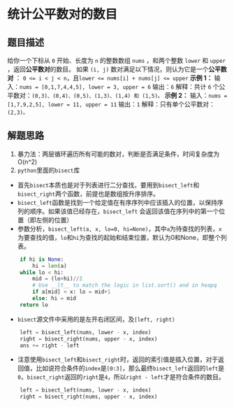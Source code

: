 # 统计公平数对的数目
## 题目描述
给你一个下标从 `0` 开始、长度为 `n` 的整数数组 `nums` ，和两个整数 `lower` 和 `upper` ，返回**公平数对**的数目。
如果 `(i, j)` 数对满足以下情况，则认为它是一个**公平数对** ：
`0 <= i < j < n`，且`lower <= nums[i] + nums[j] <= upper`
**示例 1：**
输入：`nums = [0,1,7,4,4,5], lower = 3, upper = 6`
输出：`6`
解释：共计 `6` 个公平数对：`(0,3)、(0,4)、(0,5)、(1,3)、(1,4) 和 (1,5)。`
**示例 2：**
输入：`nums = [1,7,9,2,5], lower = 11, upper = 11`
输出：`1`
解释：只有单个公平数对：`(2,3)。`

## 解题思路
1. 暴力法：两层循环遍历所有可能的数对，判断是否满足条件，时间复杂度为O(n^2)
2. `python`里面的`bisect`库
- 首先`bisect`本质也是对于列表进行二分查找，要用到`bisect_left`和`bisect_right`两个函数，前提也是数组按升序排序。
- `bisect_left`函数是找到一个给定值在有序序列中应该插入的位置，以保持序列的顺序。如果该值已经存在，`bisect_left` 会返回该值在序列中的第一个位置（即左侧的位置）
- 参数分析，`bisect_left(a, x, lo=0, hi=None)`，其中`a`为待查找的列表，`x`为要查找的值，`lo`和`hi`为查找的起始和结束位置，默认为0和None，即整个列表。
```python
    if hi is None:
        hi = len(a)
    while lo < hi:
        mid = (lo+hi)//2
        # Use __lt__ to match the logic in list.sort() and in heapq
        if a[mid] < x: lo = mid+1
        else: hi = mid
    return lo
```
- `bisect`源文件中采用的是左开右闭区间，及`[left, right)`
```python
    left = bisect_left(nums, lower - x, index)
    right = bisect_right(nums, upper - x, index)
    ans += right - left
```
- 注意使用`bisect_left`和`bisect_right`时，返回的索引值是插入位置，对于返回值，比如说符合条件的`index`是`[0:3]`，那么最终`bisect_left`返回的`left`是`0`，`bisect_right`返回的`right`是`4`，所以`right - left`才是符合条件的数目。
```python
    left = bisect_left(nums, lower - x, index)
    right = bisect_right(nums, upper - x, index)
```